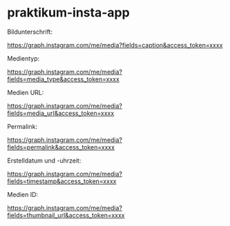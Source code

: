 # praktikum-insta-app

Bildunterschrift:

https://graph.instagram.com/me/media?fields=caption&access_token=xxxx

Medientyp:

https://graph.instagram.com/me/media?fields=media_type&access_token=xxxx

Medien URL:

https://graph.instagram.com/me/media?fields=media_url&access_token=xxxx

Permalink:

https://graph.instagram.com/me/media?fields=permalink&access_token=xxxx

Erstelldatum und -uhrzeit:

https://graph.instagram.com/me/media?fields=timestamp&access_token=xxxx

Medien ID:

https://graph.instagram.com/me/media?fields=thumbnail_url&access_token=xxxx

